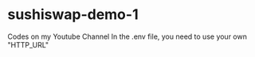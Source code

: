 # sushiswap-demo-1
Codes on my Youtube Channel
In the .env file, you need to use your own "HTTP_URL"

